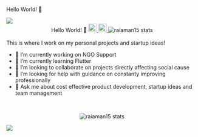 Hello World! 👋 

<img src="https://camo.githubusercontent.com/d5d1c58663645ec18bae956be49149b20a98ca5d75844bfd0b07b07da86e5b1e/68747470733a2f2f63722d73732d736572766963652e617a75726577656273697465732e6e65742f6170692f53637265656e53686f743f7769646765743d73756d6d61727926757365726e616d653d726169616d616e3135" />

<div align="center" width="100%">
  <span align="left">Hello World! 👋 </span>
  <a href="https://www.linkedin.com/in/raiaman15/">
    <img alt="Aman's LinkedIn" width="22px" src="https://raw.githubusercontent.com/peterthehan/peterthehan/master/assets/linkedin.svg" />
  </a>
  <a href="https://twitter.com/raiaman15">
    <img alt="Aman's Twitter" width="22px" src="https://raw.githubusercontent.com/peterthehan/peterthehan/master/assets/twitter.svg" />
  </a>
  <img src="https://visitor-badge.glitch.me/badge?page_id=raiaman15.raiaman15" alt="raiaman15 stats">
</div>

<br />
This is where I work on my personal projects and startup ideas!

- 🔭 I’m currently working on NGO Support
- 🌱 I’m currently learning Flutter
- 👯 I’m looking to collaborate on projects directly affecting social cause
- 🤔 I’m looking for help with guidance on constanty improving professionally
- 💬 Ask me about cost effective product development, startup ideas and team management

<br />


<p align="center">
  <img src="https://github-readme-stats.vercel.app/api?username=raiaman15&show_icons=true&theme=gotham" alt="raiaman15 stats" />
</p>

<img src="https://cr-skills-chart-widget.azurewebsites.net/api/api?username=raiaman15" />
